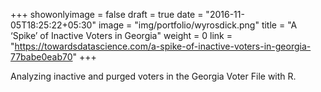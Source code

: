 +++
showonlyimage = false
draft = true
date = "2016-11-05T18:25:22+05:30"
image = "img/portfolio/wyrosdick.png"
title = "A ‘Spike’ of Inactive Voters in Georgia"
weight = 0
link = "https://towardsdatascience.com/a-spike-of-inactive-voters-in-georgia-77babe0eab70"
+++

Analyzing inactive and purged voters in the Georgia Voter File with R. 